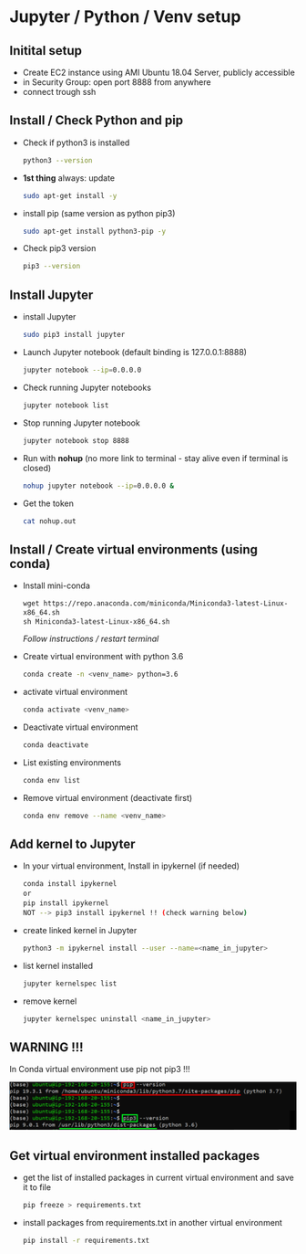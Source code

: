 # Jupyter / Python / Venv setup



## Initital setup

- Create EC2 instance using AMI Ubuntu 18.04 Server, publicly accessible
- in Security Group: open port 8888 from anywhere
- connect trough ssh



## Install / Check Python and pip

- Check if python3 is installed

  ```bash
  python3 --version
  ```

- **1st thing** always: update

  ```bash
  sudo apt-get install -y
  ```

- install pip (same version as python pip3)

  ```bash
  sudo apt-get install python3-pip -y
  ```

- Check pip3 version

  ```bash
  pip3 --version
  ```



## Install Jupyter

- install Jupyter

  ```bash
  sudo pip3 install jupyter
  ```

- Launch Jupyter notebook (default binding is 127.0.0.1:8888)

  ```bash
  jupyter notebook --ip=0.0.0.0
  ```

- Check running Jupyter notebooks

  ```bash
  jupyter notebook list
  ```

- Stop running Jupyter notebook

  ```bash
  jupyter notebook stop 8888
  ```

- Run with **nohup** (no more link to terminal - stay alive even if terminal is closed)

  ```bash
  nohup jupyter notebook --ip=0.0.0.0 &
  ```

- Get the token

  ```bash
  cat nohup.out
  ```



## Install / Create virtual environments (using conda)

- Install mini-conda

  ```
  wget https://repo.anaconda.com/miniconda/Miniconda3-latest-Linux-x86_64.sh
  sh Miniconda3-latest-Linux-x86_64.sh
  ```

  *Follow instructions / restart terminal*

- Create virtual environment with python 3.6

  ```bash
  conda create -n <venv_name> python=3.6
  ```

- activate virtual environment

  ```bash
  conda activate <venv_name>
  ```

- Deactivate virtual environment

  ```bash
  conda deactivate
  ```

- List existing environments

  ```bash
  conda env list  
  ```

- Remove virtual environment (deactivate first)

  ```bash
  conda env remove --name <venv_name>
  ```



## Add kernel to Jupyter

- In your virtual environment, Install in ipykernel (if needed)

  ```bash
  conda install ipykernel
  or 
  pip install ipykernel
  NOT --> pip3 install ipykernel !! (check warning below)
  ```

- create linked kernel in Jupyter

  ```bash
  python3 -m ipykernel install --user --name=<name_in_jupyter>
  ```

- list kernel installed

  ```bash
  jupyter kernelspec list
  ```

- remove kernel

  ```bash
  jupyter kernelspec uninstall <name_in_jupyter>
  ```



## WARNING !!!

In Conda virtual environment use pip not pip3 !!!

<img src="pip_vs_pip3.png" alt="pip_vs_pip3" style="zoom:50%;" />

## Get virtual environment installed packages

- get the list of installed packages in current virtual environment and save it to file

  ```bash
  pip freeze > requirements.txt
  ```

- install packages from requirements.txt in another virtual environment

  ```bash
  pip install -r requirements.txt
  ```




